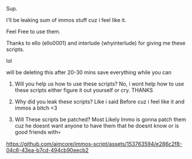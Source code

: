 Sup.

I'll be leaking sum of immos stuff cuz i feel like it.

Feel Free to use them.

Thanks to ello (ello0001) and interlude (whyinterlude) for giving me these scripts.

lol

will be deleting this after 20-30 mins save everything while you can

1. Will you help us how to use these scripts? No, i wont help how to use these scripts either figure it out yourself or cry. THANKS

2. Why did you leak these scripts? Like i said Before cuz i feel like it and immos a bitch <3

3. Will These scripts be patched? Most Likely Immo is gonna patch them cuz he doesnt want anyone to have them  that he doesnt know or is good friends with💀

https://github.com/aimcore/immos-script/assets/153763594/e286c2f8-04c6-43ea-b7cd-494cb90eecb2

